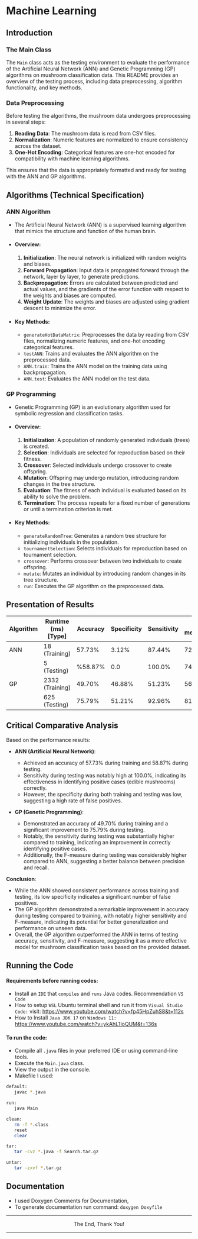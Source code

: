 # Machine Learning

## Introduction

### The Main Class

The `Main` class acts as the testing environment to evaluate the performance of the Artificial Neural Network (ANN) and Genetic Programming (GP) algorithms on mushroom classification data. This README provides an overview of the testing process, including data preprocessing, algorithm functionality, and key methods.

### Data Preprocessing

Before testing the algorithms, the mushroom data undergoes preprocessing in several steps:

1. **Reading Data**: The mushroom data is read from CSV files.
2. **Normalization**: Numeric features are normalized to ensure consistency across the dataset.
3. **One-Hot Encoding**: Categorical features are one-hot encoded for compatibility with machine learning algorithms.

This ensures that the data is appropriately formatted and ready for testing with the ANN and GP algorithms.

## Algorithms (Technical Specification)

### ANN Algorithm

- The Artificial Neural Network (ANN) is a supervised learning algorithm that mimics the structure and function of the human brain.
- #### Overview:
    1. **Initialization**: The neural network is initialized with random weights and biases.
    2. **Forward Propagation**: Input data is propagated forward through the network, layer by layer, to generate predictions.
    3. **Backpropagation**: Errors are calculated between predicted and actual values, and the gradients of the error function with respect to the weights and biases are computed.
    4. **Weight Update**: The weights and biases are adjusted using gradient descent to minimize the error.

- #### Key Methods:

    - `generateHotDataMatrix`: Preprocesses the data by reading from CSV files, normalizing numeric features, and one-hot encoding categorical features.
    - `testANN`: Trains and evaluates the ANN algorithm on the preprocessed data.
    - `ANN.train`: Trains the ANN model on the training data using backpropagation.
    - `ANN.test`: Evaluates the ANN model on the test data.

### GP Programming

- Genetic Programming (GP) is an evolutionary algorithm used for symbolic regression and classification tasks.

- #### Overview:

    1. **Initialization**: A population of randomly generated individuals (trees) is created.
    2. **Selection**: Individuals are selected for reproduction based on their fitness.
    3. **Crossover**: Selected individuals undergo crossover to create offspring.
    4. **Mutation**: Offspring may undergo mutation, introducing random changes in the tree structure.
    5. **Evaluation**: The fitness of each individual is evaluated based on its ability to solve the problem.
    6. **Termination**: The process repeats for a fixed number of generations or until a termination criterion is met.

- #### Key Methods:

    - `generateRandomTree`: Generates a random tree structure for initializing individuals in the population.
    - `tournamentSelection`: Selects individuals for reproduction based on tournament selection.
    - `crossover`: Performs crossover between two individuals to create offspring.
    - `mutate`: Mutates an individual by introducing random changes in its tree structure.
    - `run`: Executes the GP algorithm on the preprocessed data.

## Presentation of Results

| Algorithm | Runtime (ms) [Type] | Accuracy | Specificity | Sensitivity | F-measure |
|-----------|----------------------|----------|-------------|-------------|------------|
| ANN       | 18 (Training)        | 57.73%   | 3.12%       | 87.44%      | 72.83%     |
|           | 5 (Testing)          | %58.87%   | 0.0         | 100.0%      | 74.11%     |
| GP        | 2332 (Training)      | 49.70%   | 46.88%      | 51.23%      | 56.89%     |
|           | 625 (Testing)        | 75.79%   | 51.21%      | 92.96%      | 81.89%     |

## Critical Comparative Analysis

Based on the performance results:

- **ANN (Artificial Neural Network)**:
  - Achieved an accuracy of 57.73% during training and 58.87% during testing.
  - Sensitivity during testing was notably high at 100.0%, indicating its effectiveness in identifying positive cases (edible mushrooms) correctly.
  - However, the specificity during both training and testing was low, suggesting a high rate of false positives.

- **GP (Genetic Programming)**:
  - Demonstrated an accuracy of 49.70% during training and a significant improvement to 75.79% during testing.
  - Notably, the sensitivity during testing was substantially higher compared to training, indicating an improvement in correctly identifying positive cases.
  - Additionally, the F-measure during testing was considerably higher compared to ANN, suggesting a better balance between precision and recall.

**Conclusion**:
- While the ANN showed consistent performance across training and testing, its low specificity indicates a significant number of false positives.
- The GP algorithm demonstrated a remarkable improvement in accuracy during testing compared to training, with notably higher sensitivity and F-measure, indicating its potential for better generalization and performance on unseen data.
- Overall, the GP algorithm outperformed the ANN in terms of testing accuracy, sensitivity, and F-measure, suggesting it as a more effective model for mushroom classification tasks based on the provided dataset.

## Running the Code

#### Requirements before running codes:

- Install an `IDE` that `compiles` and `runs` Java codes. Recommendation `VS Code`
- How to setup `WSL` Ubuntu terminal shell and run it from `Visual Studio Code:`
  visit: https://www.youtube.com/watch?v=fp45HpZuhS8&t=112s
- How to Install `Java JDK 17` on `Windows 11:` https://www.youtube.com/watch?v=ykAhL1IoQUM&t=136s

####  To run the code:

- Compile all `.java` files in your preferred IDE or using command-line tools.
- Execute the `Main.java` class.
- View the output in the console.
- Makefile I used:
```bash
default:
   javac *.java

run:
   java Main

clean:
   rm -f *.class
   reset
   clear

tar:
   tar -cvz *.java -f Search.tar.gz

untar:
   tar -zxvf *.tar.gz
```

## Documentation

- I used Doxygen Comments for Documentation,
- To generate documentation run command: ```doxygen Doxyfile ```

---

<p align="center"> The End, Thank You! </P>

---
